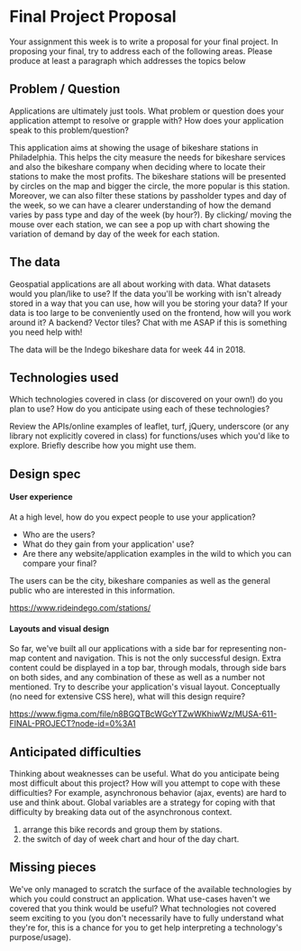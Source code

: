 # Final Project Proposal

Your assignment this week is to write a proposal for your final project.
In proposing your final, try to address each of the following areas.
Please produce at least a paragraph which addresses the topics below

## Problem / Question

Applications are ultimately just tools. What problem or question does
your application attempt to resolve or grapple with? How does your
application speak to this problem/question?

This application aims at showing the usage of bikeshare stations in Philadelphia.
This helps the city measure the needs for bikeshare services and also the
bikeshare company when deciding where to locate their stations to make the most
profits. The bikeshare stations will be presented by circles on the map and bigger
the circle, the more popular is this station. Moreover, we can also filter
these stations by passholder types and day of the week, so we can have a clearer
understanding of how the demand varies by pass type and day of the week (by hour?). By clicking/
moving the mouse over each station, we can see a pop up with chart showing
the variation of demand by day of the week for each station.

## The data

Geospatial applications are all about working with data. What datasets
would you plan/like to use? If the data you'll be working with isn't
already stored in a way that you can use, how will you be storing your data?
If your data is too large to be conveniently used on the frontend, how will
you work around it? A backend? Vector tiles? Chat with me ASAP if this is
something you need help with!

The data will be the Indego bikeshare data for week 44 in 2018.

## Technologies used

Which technologies covered in class (or discovered on your own!) do you
plan to use? How do you anticipate using each of these technologies?

Review the APIs/online examples of leaflet, turf, jQuery, underscore (or
any library not explicitly covered in class) for functions/uses which
you'd like to explore. Briefly describe how you might use them.

## Design spec

#### User experience

At a high level, how do you expect people to use your application?
- Who are the users?
- What do they gain from your application' use?
- Are there any website/application examples in the wild to which you can compare your final?

The users can be the city, bikeshare companies as well as the general public
who are interested in this information.

https://www.rideindego.com/stations/

#### Layouts and visual design

So far, we've built all our applications with a side bar for
representing non-map content and navigation. This is not the only
successful design. Extra content could be displayed in a top bar,
through modals, through side bars on both sides, and any combination of
these as well as a number not mentioned. Try to describe your
application's visual layout. Conceptually (no need for extensive CSS
here), what will this design require?

https://www.figma.com/file/n8BGQTBcWGcYTZwWKhiwWz/MUSA-611-FINAL-PROJECT?node-id=0%3A1

## Anticipated difficulties

Thinking about weaknesses can be useful. What do you anticipate being
most difficult about this project? How will you attempt to cope with
these difficulties? For example, asynchronous behavior (ajax, events)
are hard to use and think about. Global variables are a strategy for
coping with that difficulty by breaking data out of the asynchronous
context.

1. arrange this bike records and group them by stations.
2. the switch of day of week chart and hour of the day chart.

## Missing pieces

We've only managed to scratch the surface of the available technologies
by which you could construct an application. What use-cases haven't we covered
that you think would be useful? What technologies not covered seem exciting to
you (you don't necessarily have to fully understand what they're for,
this is a chance for you to get help interpreting a technology's
purpose/usage).
